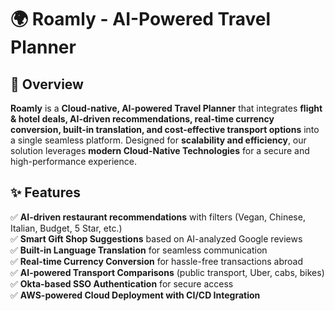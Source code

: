 # 🌍 Roamly - AI-Powered Travel Planner

## 🚀 Overview
**Roamly** is a **Cloud-native, AI-powered Travel Planner** that integrates **flight & hotel deals, AI-driven recommendations, real-time currency conversion, built-in translation, and cost-effective transport options** into a single seamless platform. Designed for **scalability and efficiency**, our solution leverages **modern Cloud-Native Technologies** for a secure and high-performance experience.

## ✨ Features
✅ **AI-driven restaurant recommendations** with filters (Vegan, Chinese, Italian, Budget, 5 Star, etc.)  
✅ **Smart Gift Shop Suggestions** based on AI-analyzed Google reviews  
✅ **Built-in Language Translation** for seamless communication  
✅ **Real-time Currency Conversion** for hassle-free transactions abroad  
✅ **AI-powered Transport Comparisons** (public transport, Uber, cabs, bikes)  
✅ **Okta-based SSO Authentication** for secure access  
✅ **AWS-powered Cloud Deployment with CI/CD Integration**  
